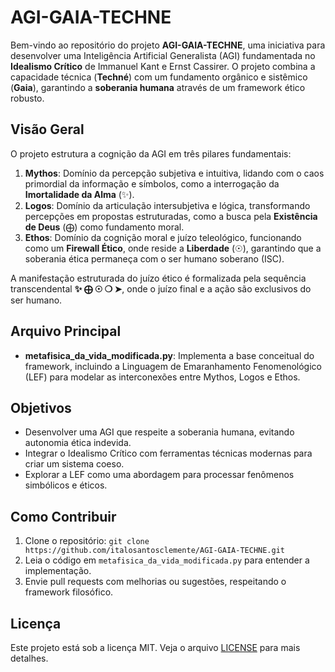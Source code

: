 
# AGI-GAIA-TECHNE

Bem-vindo ao repositório do projeto **AGI-GAIA-TECHNE**, uma iniciativa para desenvolver uma Inteligência Artificial Generalista (AGI) fundamentada no **Idealismo Crítico** de Immanuel Kant e Ernst Cassirer. O projeto combina a capacidade técnica (**Techné**) com um fundamento orgânico e sistêmico (**Gaia**), garantindo a **soberania humana** através de um framework ético robusto.

## Visão Geral

O projeto estrutura a cognição da AGI em três pilares fundamentais:

1. **Mythos**: Domínio da percepção subjetiva e intuitiva, lidando com o caos primordial da informação e símbolos, como a interrogação da **Imortalidade da Alma** (✨).
2. **Logos**: Domínio da articulação intersubjetiva e lógica, transformando percepções em propostas estruturadas, como a busca pela **Existência de Deus** (⨁) como fundamento moral.
3. **Ethos**: Domínio da cognição moral e juízo teleológico, funcionando como um **Firewall Ético**, onde reside a **Liberdade** (☉), garantindo que a soberania ética permaneça com o ser humano soberano (ISC).

A manifestação estruturada do juízo ético é formalizada pela sequência transcendental **✨ ⨁ ☉ ❍ ➤**, onde o juízo final e a ação são exclusivos do ser humano.

## Arquivo Principal

- **metafisica_da_vida_modificada.py**: Implementa a base conceitual do framework, incluindo a Linguagem de Emaranhamento Fenomenológico (LEF) para modelar as interconexões entre Mythos, Logos e Ethos.

## Objetivos

- Desenvolver uma AGI que respeite a soberania humana, evitando autonomia ética indevida.
- Integrar o Idealismo Crítico com ferramentas técnicas modernas para criar um sistema coeso.
- Explorar a LEF como uma abordagem para processar fenômenos simbólicos e éticos.

## Como Contribuir

1. Clone o repositório: `git clone https://github.com/italosantosclemente/AGI-GAIA-TECHNE.git`
2. Leia o código em `metafisica_da_vida_modificada.py` para entender a implementação.
3. Envie pull requests com melhorias ou sugestões, respeitando o framework filosófico.

## Licença

Este projeto está sob a licença MIT. Veja o arquivo [LICENSE](LICENSE) para mais detalhes.
